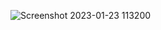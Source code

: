 
![Screenshot 2023-01-23 113200](https://user-images.githubusercontent.com/89843481/213975044-a4ae5238-5152-4394-9ed9-dec70ee3a78a.png)
